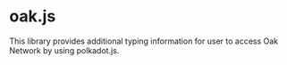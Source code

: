 # oak.js
This library provides additional typing information for user to access Oak Network by using polkadot.js.
